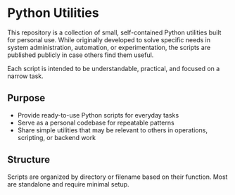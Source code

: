 # Python Utilities

This repository is a collection of small, self-contained Python utilities built for personal use. While originally developed to solve specific needs in system administration, automation, or experimentation, the scripts are published publicly in case others find them useful.

Each script is intended to be understandable, practical, and focused on a narrow task.

## Purpose

- Provide ready-to-use Python scripts for everyday tasks
- Serve as a personal codebase for repeatable patterns
- Share simple utilities that may be relevant to others in operations, scripting, or backend work

## Structure

Scripts are organized by directory or filename based on their function. Most are standalone and require minimal setup.
